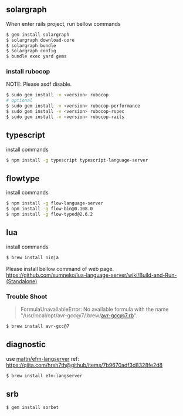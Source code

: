 ## solargraph

When enter rails project, run bellow commands

```sh
$ gem install solargraph
$ solargraph download-core
$ solargraph bundle
$ solargraph config
$ bundle exec yard gems
```

### install rubocop

NOTE: Please asdf disable.

```sh
$ sudo gem install -v <version> rubocop
# optional
$ sudo gem install -v <version> rubocop-performance
$ sudo gem install -v <version> rubocop-rspec
$ sudo gem install -v <version> rubocop-rails
```

## typescript
install commands

```sh
$ npm install -g typescript typescript-language-server
```

## flowtype

install commands

```sh
$ npm install -g flow-language-server
$ npm install -g flow-bin@0.108.0
$ npm install -g flow-typed@2.6.2
```

## lua

install commands

```sh
$ brew install ninja
```

Please install bellow command of web page.
https://github.com/sumneko/lua-language-server/wiki/Build-and-Run-(Standalone)

### Trouble Shoot
> FormulaUnavailableError: No available formula with the name "/usr/local/opt/avr-gcc@7/.brew/avr-gcc@7.rb".

```sh
$ brew install avr-gcc@7
```

## diagnostic
use [mattn/efm-langserver](https://github.com/mattn/efm-langserver)
ref: https://qiita.com/hrsh7th@github/items/7b9670adf3d8328fe2d8

```sh
$ brew install efm-langserver
```

## srb

```sh
$ gem install sorbet
```
